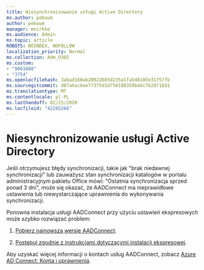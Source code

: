 ```yaml
---
title: Niesynchronizowanie usługi Active Directory
ms.author: pebaum
author: pebaum
manager: mnirkhe
ms.audience: Admin
ms.topic: article
ROBOTS: NOINDEX, NOFOLLOW
localization_priority: Normal
ms.collection: Adm_O365
ms.custom:
- "9001688"
- "3754"
ms.openlocfilehash: 3abad160ab28922685d235a1fa546105e31757fb
ms.sourcegitcommit: d87a6ac6ee77375d1d750100359b4dc7b2871691
ms.translationtype: MT
ms.contentlocale: pl-PL
ms.lasthandoff: 02/25/2020
ms.locfileid: "42265266"
---
```

# <a name="active-directory-not-syncing"></a>Niesynchronizowanie usługi Active Directory

Jeśli otrzymujesz błędy synchronizacji, takie jak "brak niedawnej synchronizacji" lub zauważysz stan synchronizacji katalogów w portalu administracyjnym pakietu Office mówi: "Ostatnia synchronizacja sprzed ponad 3 dni", może się okazać, że AADConnect ma nieprawidłowe ustawienia lub niewystarczające uprawnienia do wykonywania synchronizacji.  

Ponowna instalacja usługi AADConnect przy użyciu ustawień ekspresowych może szybko rozwiązać problem:

1. [Pobierz najnowszą wersję AADConnect](https://go.microsoft.com/fwlink/?LinkId=615771).

2. [Postępuj zgodnie z instrukcjami dotyczącymi instalacji ekspresowej](https://docs.microsoft.com/azure/active-directory/hybrid/how-to-connect-install-express).

Aby uzyskać więcej informacji o kontach usług AADConnect, zobacz [Azure AD Connect: Konta i uprawnienia](https://docs.microsoft.com/azure/active-directory/hybrid/reference-connect-accounts-permissions).
